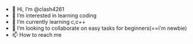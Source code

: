 - 👋 Hi, I’m @clash4261
- 👀 I’m interested in learning coding
- 🌱 I’m currently learning c,c++
- 💞️ I’m looking to collaborate on easy tasks for beginners(==i'm newbie)
- 📫 How to reach me 

<!---
clash4261/clash4261 is a ✨ special ✨ repository because its `README.md` (this file) appears on your GitHub profile.
You can click the Preview link to take a look at your changes.
--->
